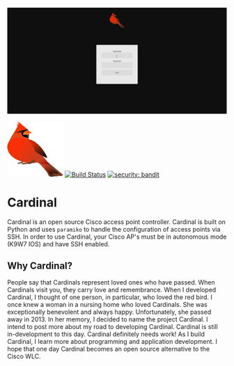 ![](webapp/cardinal/static/img/Cardinal.gif)

![](webapp/cardinal/static/img/cardinalmain.png)
[![Build Status](https://api.travis-ci.org/cardinal-dev/Cardinal.svg?branch=master)](https://travis-ci.org/cardinal-dev/Cardinal)
[![security: bandit](https://img.shields.io/badge/security-bandit-yellow.svg)](https://github.com/PyCQA/bandit)

<h1>Cardinal</h1>

Cardinal is an open source Cisco access point controller. Cardinal is built on Python and uses `paramiko` to handle the configuration of access points via SSH. In order to use Cardinal, your Cisco AP's must be in autonomous mode (K9W7 IOS) and have SSH enabled.

<h2>Why Cardinal?</h2>
People say that Cardinals represent loved ones who have passed. When Cardinals visit you, they carry love and remembrance. When I developed Cardinal, I thought of one person, in particular, who loved the red bird. I once knew a woman in a nursing home who loved Cardinals. She was exceptionally benevolent and always happy. Unfortunately, she passed away in 2013.
In her memory, I decided to name the project Cardinal. I intend to post more about my road to developing Cardinal. Cardinal is still in-development to this day. Cardinal definitely needs work! As I build Cardinal, I learn more about programming and application development. I hope that one day Cardinal becomes an open source alternative to the Cisco WLC.<br>
<br>
